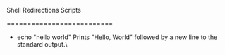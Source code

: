 Shell Redirections Scripts

==========================

 * echo "hello world"        Prints "Hello, World" followed by a new line to the standard output.\